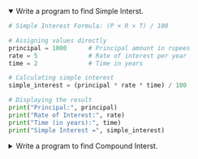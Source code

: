 <details open>
<summary>Write a program to find Simple Interst.</summary>
<p>

```python
# Simple Interest Formula: (P × R × T) / 100

# Assigning values directly
principal = 1000      # Principal amount in rupees
rate = 5              # Rate of interest per year
time = 2              # Time in years

# Calculating simple interest
simple_interest = (principal * rate * time) / 100

# Displaying the result
print("Principal:", principal)
print("Rate of Interest:", rate)
print("Time (in years):", time)
print("Simple Interest =", simple_interest)

```

</p>
</details> 

<details>
<summary open> Write a program to find Compound Interst.</summary>
<p>

```python
def calculate_compound_interest(principal, rate, time):
    amount = principal * (1 + rate / 100) ** time
    compound_interest = amount - principal
    return compound_interest

# Taking user input
p = float(input("Enter the Principal amount: "))
r = float(input("Enter the Rate of interest (%): "))
t = float(input("Enter the Time (in years): "))

# Calculating compound interest
ci = calculate_compound_interest(p, r, t)

# Display result
print(f"Compound Interest = {ci:.2f}")

```
</p>
</details> 
